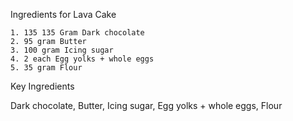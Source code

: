Ingredients for Lava Cake

    1. 135 135 Gram Dark chocolate
    2. 95 gram Butter
    3. 100 gram Icing sugar
    4. 2 each Egg yolks + whole eggs
    5. 35 gram Flour

Key Ingredients

Dark chocolate, Butter, Icing sugar, Egg yolks + whole eggs, Flour